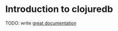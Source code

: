 # Introduction to clojuredb

TODO: write [great documentation](http://jacobian.org/writing/great-documentation/what-to-write/)
